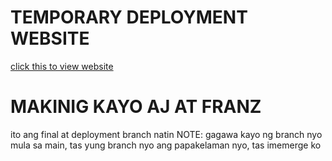 # TEMPORARY DEPLOYMENT WEBSITE
 [click this to view website](https://wpi-projects-17ff6.web.app/)

# MAKINIG KAYO AJ AT FRANZ
ito ang final at deployment branch natin
NOTE: gagawa kayo ng branch nyo mula sa main, tas yung branch nyo ang papakelaman nyo, tas imemerge ko